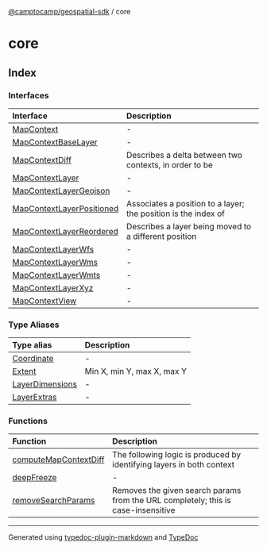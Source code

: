 [@camptocamp/geospatial-sdk](../index.md) / core

# core

## Index

### Interfaces

| Interface | Description |
| :------ | :------ |
| [MapContext](interfaces/MapContext.md) | - |
| [MapContextBaseLayer](interfaces/MapContextBaseLayer.md) | - |
| [MapContextDiff](interfaces/MapContextDiff.md) | Describes a delta between two contexts, in order to be |
| [MapContextLayer](interfaces/MapContextLayer.md) | - |
| [MapContextLayerGeojson](interfaces/MapContextLayerGeojson.md) | - |
| [MapContextLayerPositioned](interfaces/MapContextLayerPositioned.md) | Associates a position to a layer; the position is the index of |
| [MapContextLayerReordered](interfaces/MapContextLayerReordered.md) | Describes a layer being moved to a different position |
| [MapContextLayerWfs](interfaces/MapContextLayerWfs.md) | - |
| [MapContextLayerWms](interfaces/MapContextLayerWms.md) | - |
| [MapContextLayerWmts](interfaces/MapContextLayerWmts.md) | - |
| [MapContextLayerXyz](interfaces/MapContextLayerXyz.md) | - |
| [MapContextView](interfaces/MapContextView.md) | - |

### Type Aliases

| Type alias | Description |
| :------ | :------ |
| [Coordinate](type-aliases/Coordinate.md) | - |
| [Extent](type-aliases/Extent.md) | Min X, min Y, max X, max Y |
| [LayerDimensions](type-aliases/LayerDimensions.md) | - |
| [LayerExtras](type-aliases/LayerExtras.md) | - |

### Functions

| Function | Description |
| :------ | :------ |
| [computeMapContextDiff](functions/computeMapContextDiff.md) | The following logic is produced by identifying layers in both context |
| [deepFreeze](functions/deepFreeze.md) | - |
| [removeSearchParams](functions/removeSearchParams.md) | Removes the given search params from the URL completely; this is case-insensitive |

***

Generated using [typedoc-plugin-markdown](https://www.npmjs.com/package/typedoc-plugin-markdown) and [TypeDoc](https://typedoc.org/)
